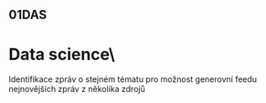 ## 01DAS
# Data science\
Identifikace zpráv o stejném tématu pro možnost generovní feedu nejnovějších zpráv z několika zdrojů
